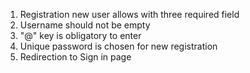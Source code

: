  1. Registration new user allows with three required field
 2. Username should not be empty
 3. "@" key is obligatory to enter 
 4. Unique password is chosen for new registration
 5. Redirection to Sign in page 

